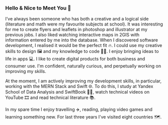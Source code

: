 ### Hello & Nice to Meet You 👋

I’ve always been someone who has both a creative and a logical side (literature and math were my favourite subjects at school). It was interesting for me to create flyers and leaflets in photoshop and illustrator at my previous jobs. I also liked watching interactive maps in 2GIS with information entered by me into the database. When I discovered software development, I realised it would be the perfect fit 🔥. I could use my creative skills to design 🖼 and my knowledge to code 👩‍💻. I enjoy bringing ideas to life in apps 💻. I like to create digital products for both business and consumer use. I'm confident, naturally curious, and perpetually working on improving my skills. 

At the moment, I am actively improving my development skills, in particular, working with the MERN Stack and Swift 🌐. To do this, I study at Yandex School of Data Analysis and SwiftBook 👩‍🎓, watch technical videos on YouTube 🎞 and read technical literature 📚.

In my spare time I enjoy travelling ✈️, reading, playing video games and learning something new. For last three years I've visited eight countries 🗺.

<!--
**elena-sh-r/elena-sh-r** is a ✨ _special_ ✨ repository because its `README.md` (this file) appears on your GitHub profile.

- 🔭 I’m currently working on ...
- 🌱 I’m currently learning ...
- 👯 I’m looking to collaborate on ...
- 🤔 I’m looking for help with ...
- 💬 Ask me about ...
- 📫 How to reach me: ...
- 😄 Pronouns: ...
- ⚡ Fun fact: ...
-->
